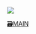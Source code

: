 
<p align>
  <img src = "https://capsule-render.vercel.app/api?type=blur&height=200&color=gradient&text=Portfolio&descAlign=59&section=header">


[🗃️MAIN](https://github.com/skwjdgh)
